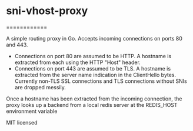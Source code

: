 # sni-vhost-proxy
============

A simple routing proxy in Go.  Accepts incoming connections on ports 80 and 443.

* Connections on port 80 are assumed to be HTTP.  A hostname is extracted from each using
the HTTP "Host" header.
* Connections on port 443 are assumed to be TLS.  A hostname is extracted from the
server name indication in the ClientHello bytes.  Currently non-TLS SSL connections
and TLS connections without SNIs are dropped messily.

Once a hostname has been extracted from the incoming connection, the proxy looks up
a backend from a local redis server at the REDIS_HOST environment variable

MIT licensed
